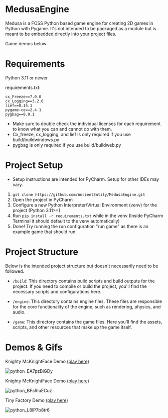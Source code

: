 # MedusaEngine

Medusa is a FOSS Python based game engine for creating 2D games in Python with Pygame. It's not intended to be packaged as a module but is meant to be embedded directly into your project files.

Game demos below

# Requirements
Python 3.11 or newer

requirements.txt: 
```
cx_Freeze==7.0.0
cx_Logging==3.2.0
lief==0.14.1
pygame-ce==2.4.1
pygbag==0.9.1  
```
- Make sure to double check the individual licenses for each requirement to know what you can and cannot do with them.
- Cx_freeze, cx_logging, and lief is only required if you use build/buildwindows.py
- pygbag is only required if you use build/buildweb.py

# Project Setup
- Setup instructions are intended for PyCharm. Setup for other IDEs may vary.

1. `git clone https://github.com/AncientEntity/MedusaEngine.git`
2. Open the project in PyCharm
3. Configure a new Python Interpreter/Virtual Environment (venv) for the project (Python 3.11>=)
4. Run `pip install -r requirements.txt` while in the venv (Inside PyCharm Terminal it should default to the venv automatically)
5. Done! Try running the run configuration "run game" as there is an example game that should run.

# Project Structure
Below is the intended project structure but doesn't necessarily need to be followed.
- `/build`: This directory contains build scripts and build outputs for the project. If you need to compile or build the project, you'll find the necessary scripts and configurations here.

- `/engine`: This directory contains engine files. These files are responsible for the core functionality of the engine, such as rendering, physics, and audio.

- `/game`: This directory contains the game files. Here you'll find the assets, scripts, and other resources that make up the game itself.

# Demos & Gifs

Knighty McKnightFace Demo [(play here)](https://anciententity.itch.io/knighty-mcknightyface)

![python_EA7pzBiGDy](https://github.com/AncientEntity/MedusaEngine/assets/22735861/2d6d4a19-3c53-4a3e-b414-f3aecea981dd)

Knighty McKnightFace Demo [(play here)](https://anciententity.itch.io/knighty-mcknightyface)

![python_BFsRluECuz](https://github.com/AncientEntity/MedusaEngine/assets/22735861/7ff670b8-0db8-4f6b-bd8f-63489d57ac3c)

Tiny Factory Demo [(play here)](https://anciententity.itch.io/tiny-factory-remastered)

![python_L8lP7b8tr6](https://github.com/AncientEntity/MedusaEngine/assets/22735861/8aba685b-dc00-4fed-9a2e-0d29e75edb8c)
